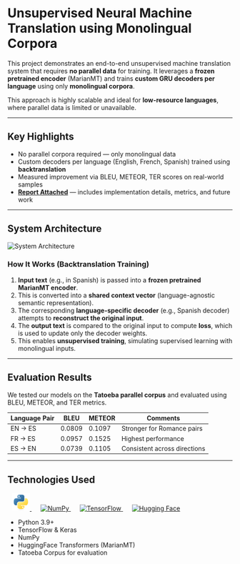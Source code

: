 # Unsupervised Neural Machine Translation using Monolingual Corpora

This project demonstrates an end-to-end unsupervised machine translation system that requires **no parallel data** for training. It leverages a **frozen pretrained encoder** (MarianMT) and trains **custom GRU decoders per language** using only **monolingual corpora**.

This approach is highly scalable and ideal for **low-resource languages**, where parallel data is limited or unavailable.

---

## Key Highlights

- No parallel corpora required — only monolingual data
- Custom decoders per language (English, French, Spanish) trained using **backtranslation**
- Measured improvement via BLEU, METEOR, TER scores on real-world samples
- [**Report Attached**](Unsupervised_Neural_Machine_Translation.pdf) — includes implementation details, metrics, and future work

---

## System Architecture

![System Architecture](2f96e39c-3cb7-413c-9254-2da2d8a9a038.png)

### How It Works (Backtranslation Training)

1. **Input text** (e.g., in Spanish) is passed into a **frozen pretrained MarianMT encoder**.
2. This is converted into a **shared context vector** (language-agnostic semantic representation).
3. The corresponding **language-specific decoder** (e.g., Spanish decoder) attempts to **reconstruct the original input**.
4. The **output text** is compared to the original input to compute **loss**, which is used to update only the decoder weights.
5. This enables **unsupervised training**, simulating supervised learning with monolingual inputs.

---

## Evaluation Results

We tested our models on the **Tatoeba parallel corpus** and evaluated using BLEU, METEOR, and TER metrics.

| Language Pair | BLEU   | METEOR | Comments                    |
|---------------|--------|--------|-----------------------------|
| EN → ES       | 0.0809 | 0.1097 | Stronger for Romance pairs |
| FR → ES       | 0.0957 | 0.1525 | Highest performance         |
| ES → EN       | 0.0739 | 0.1105 | Consistent across directions|


---

## Technologies Used

<p align="left">
  <!-- Python -->
  <a href="https://www.python.org" target="_blank" rel="noreferrer" style="margin: 10px;">
    <img src="https://raw.githubusercontent.com/devicons/devicon/master/icons/python/python-original.svg" alt="Python" width="40" height="40"/>
  </a>

  <!-- NumPy -->
  <a href="https://numpy.org/" target="_blank" rel="noreferrer" style="margin: 10px;">
    <img src="https://upload.wikimedia.org/wikipedia/commons/3/31/NumPy_logo_2020.svg" alt="NumPy" width="40" height="40"/>
  </a>

  <!-- TensorFlow -->
  <a href="https://www.tensorflow.org/" target="_blank" rel="noreferrer" style="margin: 10px;">
    <img src="https://www.vectorlogo.zone/logos/tensorflow/tensorflow-icon.svg" alt="TensorFlow" width="40" height="40"/>
  </a>

  <!-- Hugging Face Transformers -->
  <a href="https://huggingface.co/transformers/" target="_blank" rel="noreferrer" style="margin: 10px;">
    <img src="https://huggingface.co/front/assets/huggingface_logo-noborder.svg" alt="Hugging Face" width="40" height="40"/>
  </a>
</p>

- Python 3.9+
- TensorFlow & Keras
- NumPy
- HuggingFace Transformers (MarianMT)
- Tatoeba Corpus for evaluation



